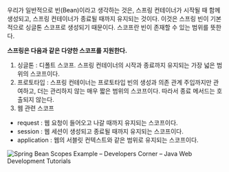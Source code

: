 우리가 일반적으로 빈(Bean)이라고 생각하는 것은, 스프링 컨테이너가 시작될 때 함께 생성되고, 스프링 컨테이너가 종료될 때까지 유지되는 것이다. 이것은 스프링 빈이 기본적으로 싱글톤 스코프로 생성되기 때문이다. 스코프란 빈이 존재할 수 있는 범위를 뜻한다.



**스프링은 다음과 같은 다양한 스코프를 지원한다.**

1) 싱글톤 : 디폴트 스코프. 스프링 컨테이너의 시작과 종료까지 유지되는 가장 넓은 범위의 스코프이다.
2) 프로토타입 : 스프링 컨테이너는 프로토타입 빈의 생성과 의존 관계 주입까지만 관여하고, 더는 관리하지 않는 매우 짧은 범위의 스코프이다. 따라서 종료 메서드는 호출되지 않는다.
3) 웹 관련 스코프

- request : 웹 요청이 들어오고 나갈 때까지 유지되는 스코프이다.
- session : 웹 세션이 생성되고 종료될 때까지 유지되는 스코프이다.
- application : 웹의 서블릿 컨텍스트와 같은 범위로 유지되는 스코프이다.

![Spring Bean Scopes Example – Developers Corner – Java Web Development  Tutorials](https://avaldes.com/wp-content/uploads/2012/01/bean_scope.png)